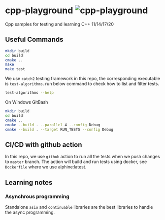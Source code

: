 # cpp-playground ![cpp-playground](https://github.com/weidonglian/cpp-playground/workflows/cpp-playground/badge.svg)

Cpp samples for testing and learning C++ 11/14/17/20

## Useful Commands

```bash
mkdir build
cd build
cmake ..
make
make test
```

We use `catch2` testing framework in this repo, the corresponding executable is `test-algorithms`. run below command to check how to list and filter tests.

```bash
test-algorithms --help
```

On Windows GitBash

```bash
mkdir build
cd build
cmake ..
cmake --build . --parallel 4 --config Debug
cmake --build . --target RUN_TESTS --config Debug
```

## CI/CD with github action

In this repo, we use `github` action to run all the tests when we push changes to `master` branch.
The action will build and run tests using docker, see `Dockerfile` where we use alphine:latest.

## Learning notes

### Asynchrous programming

Standalone `asio` and `continuable` libraries are the best libraries to handle the async programming.
